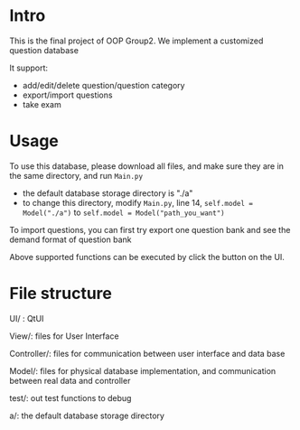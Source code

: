 # Intro
This is the final project of OOP Group2. We implement a customized question database

It support:

* add/edit/delete question/question category
* export/import questions
* take exam

# Usage 
To use this database, please download all files, and make sure they are in the same directory, and run ``Main.py``

* the default database storage directory is "./a"
* to change this directory, modify ``Main.py``, line 14, ``self.model = Model("./a")`` to ``self.model = Model("path_you_want")``

To import questions, you can first try export one question bank and see the demand format of question bank

Above supported functions can be executed by click the button on the UI.

# File structure
UI/ : QtUI

View/: files for User Interface

Controller/: files for communication between user interface and data base

Model/: files for physical database implementation, and communication between real data and controller

test/: out test functions to debug

a/: the default database storage directory
